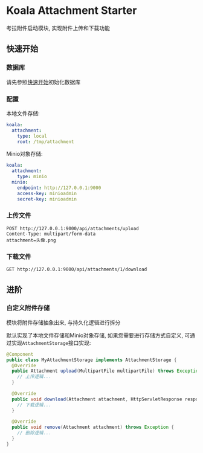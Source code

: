 # Koala Attachment Starter

考拉附件启动模块, 实现附件上传和下载功能

## 快速开始

### 数据库

请先参照[快速开始](/guide/getting-started.md#初始化数据库)初始化数据库

### 配置

本地文件存储:

```yaml
koala:
  attachment:
    type: local
    root: /tmp/attachment
```

Minio对象存储:

```yaml
koala:
  attachment:
    type: minio
  minio:
    endpoint: http://127.0.0.1:9000
    access-key: minioadmin
    secret-key: minioadmin
```

### 上传文件

```http
POST http://127.0.0.1:9000/api/attachments/upload
Content-Type: multipart/form-data
attachment=头像.png
```

### 下载文件

```http
GET http://127.0.0.1:9000/api/attachments/1/download
```

## 进阶

### 自定义附件存储

模块将附件存储抽象出来, 与持久化逻辑进行拆分

默认实现了本地文件存储和Minio对象存储, 如果您需要进行存储方式自定义, 可通过实现`AttachmentStorage`接口实现:

```java
@Component
public class MyAttachmentStorage implements AttachmentStorage {
  @Override
  public Attachment upload(MultipartFile multipartFile) throws Exception {
    // 上传逻辑...
  }
    
  @Override
  public void download(Attachment attachment, HttpServletResponse response) throws Exception {
    // 下载逻辑...
  }
    
  @Override
  public void remove(Attachment attachment) throws Exception {
    // 删除逻辑...
  }
}
```



